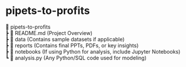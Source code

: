 # pipets-to-profits

📂 pipets-to-profits  
 ┣ 📜 README.md  (Project Overview)  
 ┣ 📂 data  (Contains sample datasets if applicable)  
 ┣ 📂 reports  (Contains final PPTs, PDFs, or key insights)  
 ┣ 📂 notebooks  (If using Python for analysis, include Jupyter Notebooks)  
 ┗ 📜 analysis.py (Any Python/SQL code used for modeling)
